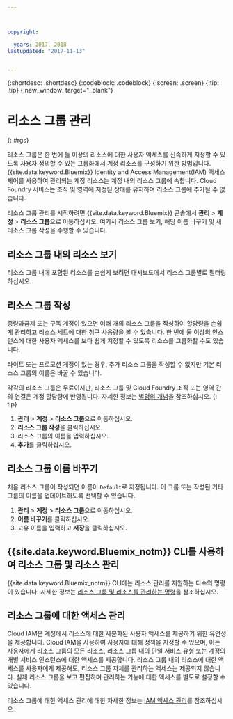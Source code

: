 ```yaml
---



copyright:

  years: 2017, 2018
lastupdated: "2017-11-13"


---
```


{:shortdesc: .shortdesc}
{:codeblock: .codeblock}
{:screen: .screen}
{:tip: .tip}
{:new_window: target="_blank"}

# 리소스 그룹 관리
{: #rgs}

리소스 그룹은 한 번에 둘 이상의 리소스에 대한 사용자 액세스를 신속하게 지정할 수 있도록 사용자 정의할 수 있는 그룹화에서 계정 리소스를 구성하기 위한 방법입니다. {{site.data.keyword.Bluemix}} Identity and Access Management(IAM) 액세스 제어를 사용하여 관리되는 계정 리소스는 계정 내의 리소스 그룹에 속합니다. Cloud Foundry 서비스는 조직 및 영역에 지정된 상태를 유지하며 리소스 그룹에 추가될 수 없습니다.

리소스 그룹 관리를 시작하려면 {{site.data.keyword.Bluemix}} 콘솔에서 **관리** &gt; **계정** &gt; **리소스 그룹**으로 이동하십시오. 여기서 리소스 그룹 보기, 해당 이름 바꾸기 및 새 리소스 그룹 작성을 수행할 수 있습니다.

## 리소스 그룹 내의 리소스 보기

리소스 그룹 내에 포함된 리소스를 손쉽게 보려면 대시보드에서 리소스 그룹별로 필터링하십시오.

## 리소스 그룹 작성

종량과금제 또는 구독 계정이 있으면 여러 개의 리소스 그룹을 작성하여 할당량을 손쉽게 관리하고 리소스 세트에 대한 청구 사용량을 볼 수 있습니다. 한 번에 둘 이상의 인스턴스에 대한 사용자 액세스를 보다 쉽게 지정할 수 있도록 리소스를 그룹화할 수도 있습니다.

라이트 또는 프로모션 계정이 있는 경우, 추가 리소스 그룹을 작성할 수 없지만 기본 리소스 그룹의 이름은 바꿀 수 있습니다. 

각각의 리소스 그룹은 무료이지만, 리소스 그룹 및 Cloud Foundry 조직 또는 영역 간의 연결은 계정 할당량에 반영됩니다. 자세한 정보는 [별명의 개념](/docs/manageapps/connecting_apps.html#what_is_alias)을 참조하십시오.
{: tip}

1. **관리** &gt; **계정** &gt; **리소스 그룹**으로 이동하십시오.
2. **리소스 그룹 작성**을 클릭하십시오.
3. 리소스 그룹의 이름을 입력하십시오.
4. **추가**를 클릭하십시오.

## 리소스 그룹 이름 바꾸기

처음 리소스 그룹이 작성되면 이름이 `Default`로 지정됩니다. 이 그룹 또는 작성된 기타 그룹의 이름을 업데이트하도록 선택할 수 있습니다.

1. **관리** &gt; **계정** &gt; **리소스 그룹**으로 이동하십시오.
2. **이름 바꾸기**를 클릭하십시오.
3. 고유 이름을 입력하고 **저장**을 클릭하십시오.

## {{site.data.keyword.Bluemix_notm}} CLI를 사용하여 리소스 그룹 및 리소스 관리

{{site.data.keyword.Bluemix_notm}} CLI에는 리소스 관리를 지원하는 다수의 명령이 있습니다. 자세한 정보는 [리소스 그룹 및 리소스를 관리하는 명령](/docs/cli/reference/bluemix_cli/bx_cli.html#commands-for-managing-resource-groups-and-resources)을 참조하십시오.

## 리소스 그룹에 대한 액세스 관리

Cloud IAM은 계정에서 리소스에 대한 세분화된 사용자 액세스를 제공하기 위한 유연성을 제공합니다. Cloud IAM을 사용하여 사용자에 대해 정책을 지정할 수 있으며, 이는 사용자에게 리소스 그룹의 모든 리소스, 리소스 그룹 내의 단일 서비스 유형 또는 계정의 개별 서비스 인스턴스에 대한 액세스를 제공합니다. 리소스 그룹 내의 리소스에 대한 액세스를 사용자에게 제공해도, 리소스 그룹 자체를 관리하는 액세스는 제공되지 않습니다. 실제 리소스 그룹을 보고 편집하며 관리하는 기능에 대한 액세스를 별도로 설정할 수 있습니다.

리소스 그룹에 대한 액세스 관리에 대한 자세한 정보는 [IAM 액세스 관리](/docs/iam/mngiam.html#iammanidaccser)를 참조하십시오.
